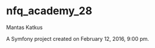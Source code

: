 nfq_academy_28
==============
Mantas Katkus

A Symfony project created on February 12, 2016, 9:00 pm.
